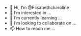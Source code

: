 - 👋 Hi, I’m @Elisabethcharoline
- 👀 I’m interested in ...
- 🌱 I’m currently learning ...
- 💞️ I’m looking to collaborate on ...
- 📫 How to reach me ...

<!---
Elisabethcharoline/Elisabethcharoline is a ✨ special ✨ repository because its `README.md` (this file) appears on your GitHub profile.
You can click the Preview link to take a look at your changes.
--->
